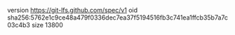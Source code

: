 version https://git-lfs.github.com/spec/v1
oid sha256:5762e1c9ce48a479f0336dec7ea37f5194516fb3c741ea1ffcb35b7a7c03c4b3
size 13800
